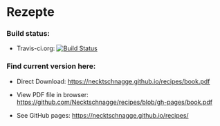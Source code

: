 # Rezepte
### Build status:

[Note that Travis.com has been disabled]: <> (Travis-ci.com: \[!\[Build Status\]\(https://travis-ci.com/Necktschnagge/recipes.svg?branch=master\)\]\(https://travis-ci.com/Necktschnagge/recipes\))

* Travis-ci.org: [![Build Status](https://travis-ci.org/Necktschnagge/recipes.svg?branch=master)](https://travis-ci.org/Necktschnagge/recipes)

### Find current version here:

* Direct Download: https://necktschnagge.github.io/recipes/book.pdf

* View PDF file in browser: https://github.com/Necktschnagge/recipes/blob/gh-pages/book.pdf

* See GitHub pages: https://necktschnagge.github.io/recipes/
